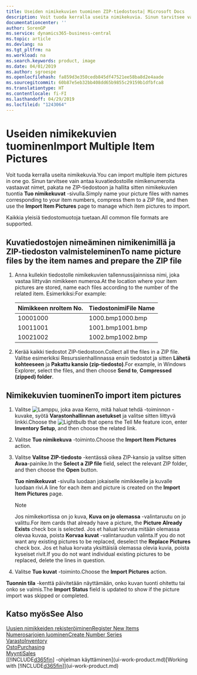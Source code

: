 ```yaml
---
title: Useiden nimikekuvien tuominen ZIP-tiedostosta| Microsoft Docs
description: Voit tuoda kerralla useita nimikekuvia. Sinun tarvitsee vain antaa kuvatiedostoille nimikenumeroita vastaavat nimet, pakata ne zip-tiedostoon ja hallita sitten nimikekuivien tuontia Tuo nimikekuvat -sivulla.
documentationcenter: ''
author: SorenGP
ms.service: dynamics365-business-central
ms.topic: article
ms.devlang: na
ms.tgt_pltfrm: na
ms.workload: na
ms.search.keywords: product, image
ms.date: 04/01/2019
ms.author: sgroespe
ms.openlocfilehash: fa859d3e350cedb845df47521ee58ba8d2e4aade
ms.sourcegitcommit: 60b87e5eb32bb408dd65b9855c29159b1dfbfca8
ms.translationtype: HT
ms.contentlocale: fi-FI
ms.lasthandoff: 04/29/2019
ms.locfileid: "1243064"
---
```

# <a name="import-multiple-item-pictures"></a><span data-ttu-id="22cfc-104">Useiden nimikekuvien tuominen</span><span class="sxs-lookup"><span data-stu-id="22cfc-104">Import Multiple Item Pictures</span></span>
<span data-ttu-id="22cfc-105">Voit tuoda kerralla useita nimikekuvia.</span><span class="sxs-lookup"><span data-stu-id="22cfc-105">You can import multiple item pictures in one go.</span></span> <span data-ttu-id="22cfc-106">Sinun tarvitsee vain antaa kuvatiedostoille nimikenumeroita vastaavat nimet, pakata ne ZIP-tiedostoon ja hallita sitten nimikekuvien tuontia **Tuo nimikekuvat** -sivulla.</span><span class="sxs-lookup"><span data-stu-id="22cfc-106">Simply name your picture files with names corresponding to your item numbers, compress them to a ZIP file, and then use the **Import Item Pictures** page to manage which item pictures to import.</span></span>

<span data-ttu-id="22cfc-107">Kaikkia yleisiä tiedostomuotoja tuetaan.</span><span class="sxs-lookup"><span data-stu-id="22cfc-107">All common file formats are supported.</span></span>

## <a name="to-name-picture-files-by-the-item-names-and-prepare-the-zip-file"></a><span data-ttu-id="22cfc-108">Kuvatiedostojen nimeäminen nimikenimillä ja ZIP-tiedoston valmisteleminen</span><span class="sxs-lookup"><span data-stu-id="22cfc-108">To name picture files by the item names and prepare the ZIP file</span></span>
1. <span data-ttu-id="22cfc-109">Anna kullekin tiedostolle nimikekuvien tallennussijainnissa nimi, joka vastaa liittyvän nimikkeen numeroa.</span><span class="sxs-lookup"><span data-stu-id="22cfc-109">At the location where your item pictures are stored, name each files according to the number of the related item.</span></span> <span data-ttu-id="22cfc-110">Esimerkiksi:</span><span class="sxs-lookup"><span data-stu-id="22cfc-110">For example:</span></span>

    |<span data-ttu-id="22cfc-111">Nimikkeen nro</span><span class="sxs-lookup"><span data-stu-id="22cfc-111">Item No.</span></span>|<span data-ttu-id="22cfc-112">Tiedostonimi</span><span class="sxs-lookup"><span data-stu-id="22cfc-112">File Name</span></span>|
    |-|-|
    |<span data-ttu-id="22cfc-113">1000</span><span class="sxs-lookup"><span data-stu-id="22cfc-113">1000</span></span>|<span data-ttu-id="22cfc-114">1000.bmp</span><span class="sxs-lookup"><span data-stu-id="22cfc-114">1000.bmp</span></span>|
    |<span data-ttu-id="22cfc-115">1001</span><span class="sxs-lookup"><span data-stu-id="22cfc-115">1001</span></span>|<span data-ttu-id="22cfc-116">1001.bmp</span><span class="sxs-lookup"><span data-stu-id="22cfc-116">1001.bmp</span></span>|
    |<span data-ttu-id="22cfc-117">1002</span><span class="sxs-lookup"><span data-stu-id="22cfc-117">1002</span></span>|<span data-ttu-id="22cfc-118">1002.bmp</span><span class="sxs-lookup"><span data-stu-id="22cfc-118">1002.bmp</span></span>|

2. <span data-ttu-id="22cfc-119">Kerää kaikki tiedostot ZIP-tiedostoon.</span><span class="sxs-lookup"><span data-stu-id="22cfc-119">Collect all the files in a ZIP file.</span></span> <span data-ttu-id="22cfc-120">Valitse esimerkiksi Resurssienhallinnassa ensin tiedostot ja sitten **Lähetä kohteeseen** ja **Pakattu kansio (zip-tiedosto)**.</span><span class="sxs-lookup"><span data-stu-id="22cfc-120">For example, in Windows Explorer, select the files, and then choose **Send to**, **Compressed (zipped) folder**.</span></span>     

## <a name="to-import-item-pictures"></a><span data-ttu-id="22cfc-121">Nimikekuvien tuominen</span><span class="sxs-lookup"><span data-stu-id="22cfc-121">To import item pictures</span></span>
1. <span data-ttu-id="22cfc-122">Valitse ![Lamppu, joka avaa Kerro, mitä haluat tehdä -toiminnon](media/ui-search/search_small.png "Kerro, mitä haluat tehdä") -kuvake, syötä **Varastonhallinnan asetukset** ja valitse sitten liittyvä linkki.</span><span class="sxs-lookup"><span data-stu-id="22cfc-122">Choose the ![Lightbulb that opens the Tell Me feature](media/ui-search/search_small.png "Tell me what you want to do") icon, enter **Inventory Setup**, and then choose the related link.</span></span>
2. <span data-ttu-id="22cfc-123">Valitse **Tuo nimikekuva** -toiminto.</span><span class="sxs-lookup"><span data-stu-id="22cfc-123">Choose the **Import Item Pictures** action.</span></span>
3. <span data-ttu-id="22cfc-124">Valitse **Valitse ZIP-tiedosto** -kentässä oikea ZIP-kansio ja valitse sitten **Avaa**-painike.</span><span class="sxs-lookup"><span data-stu-id="22cfc-124">In the **Select a ZIP file** field, select the relevant ZIP folder, and then choose the **Open** button.</span></span>

    <span data-ttu-id="22cfc-125">**Tuo nimikekuvat** -sivulla luodaan jokaiselle nimikkeelle ja kuvalle luodaan rivi.</span><span class="sxs-lookup"><span data-stu-id="22cfc-125">A line for each item and picture is created on the **Import Item Pictures** page.</span></span>

    > [!NOTE]
    > <span data-ttu-id="22cfc-126">Jos nimikekortissa on jo kuva, **Kuva on jo olemassa** -valintaruutu on jo valittu.</span><span class="sxs-lookup"><span data-stu-id="22cfc-126">For item cards that already have a picture, the **Picture Already Exists** check box is selected.</span></span> <span data-ttu-id="22cfc-127">Jos et haluat korvata mitään olemassa olevaa kuvaa, poista **Korvaa kuvat** -valintaruudun valinta.</span><span class="sxs-lookup"><span data-stu-id="22cfc-127">If you do not want any existing pictures to be replaced, deselect the **Replace Pictures** check box.</span></span> <span data-ttu-id="22cfc-128">Jos et halua korvata yksittäisiä olemassa olevia kuvia, poista kyseiset rivit.</span><span class="sxs-lookup"><span data-stu-id="22cfc-128">If you do not want individual existing pictures to be replaced, delete the lines in question.</span></span>

3. <span data-ttu-id="22cfc-129">Valitse **Tuo kuvat** -toiminto.</span><span class="sxs-lookup"><span data-stu-id="22cfc-129">Choose the **Import Pictures** action.</span></span>

<span data-ttu-id="22cfc-130">**Tuonnin tila** -kenttä päivitetään näyttämään, onko kuvan tuonti ohitettu tai onko se valmis.</span><span class="sxs-lookup"><span data-stu-id="22cfc-130">The **Import Status** field is updated to show if the picture import was skipped or completed.</span></span>       

## <a name="see-also"></a><span data-ttu-id="22cfc-131">Katso myös</span><span class="sxs-lookup"><span data-stu-id="22cfc-131">See Also</span></span>
[<span data-ttu-id="22cfc-132">Uusien nimikkeiden rekisteröiminen</span><span class="sxs-lookup"><span data-stu-id="22cfc-132">Register New Items</span></span>](inventory-how-register-new-items.md)  
[<span data-ttu-id="22cfc-133">Numerosarjojen luominen</span><span class="sxs-lookup"><span data-stu-id="22cfc-133">Create Number Series</span></span>](ui-create-number-series.md)  
[<span data-ttu-id="22cfc-134">Varasto</span><span class="sxs-lookup"><span data-stu-id="22cfc-134">Inventory</span></span>](inventory-manage-inventory.md)  
[<span data-ttu-id="22cfc-135">Osto</span><span class="sxs-lookup"><span data-stu-id="22cfc-135">Purchasing</span></span>](purchasing-manage-purchasing.md)  
[<span data-ttu-id="22cfc-136">Myynti</span><span class="sxs-lookup"><span data-stu-id="22cfc-136">Sales</span></span>](sales-manage-sales.md)  
<span data-ttu-id="22cfc-137">[[!INCLUDE[d365fin](includes/d365fin_md.md)] -ohjelman käyttäminen](ui-work-product.md)</span><span class="sxs-lookup"><span data-stu-id="22cfc-137">[Working with [!INCLUDE[d365fin](includes/d365fin_md.md)]](ui-work-product.md)</span></span>
